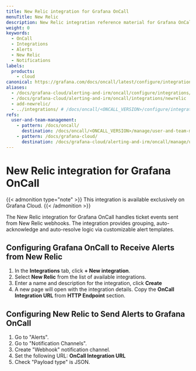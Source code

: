 ```yaml
---
title: New Relic integration for Grafana OnCall
menuTitle: New Relic
description: New Relic integration reference material for Grafana OnCall.
weight: 0
keywords:
  - OnCall
  - Integrations
  - Alerts
  - New Relic
  - Notifications
labels:
  products:
    - cloud
canonical: https://grafana.com/docs/oncall/latest/configure/integrations/references/newrelic
aliases:
  - /docs/grafana-cloud/alerting-and-irm/oncall/configure/integrations/references/newrelic
  - /docs/grafana-cloud/alerting-and-irm/oncall/integrations/newrelic
  - add-newrelic/
  - ../integrations/ # /docs/oncall/<ONCALL_VERSION>/configure/integrations/references/newrelic
refs:
  user-and-team-management:
    - pattern: /docs/oncall/
      destination: /docs/oncall/<ONCALL_VERSION>/manage/user-and-team-management/
    - pattern: /docs/grafana-cloud/
      destination: /docs/grafana-cloud/alerting-and-irm/oncall/manage/user-and-team-management/
---
```


# New Relic integration for Grafana OnCall

{{< admonition type="note" >}}
This integration is available exclusively on Grafana Cloud.
{{< /admonition >}}

The New Relic integration for Grafana OnCall handles ticket events sent from New Relic webhooks.
The integration provides grouping, auto-acknowledge and auto-resolve logic via customizable alert templates.

## Configuring Grafana OnCall to Receive Alerts from New Relic

1. In the **Integrations** tab, click **+ New integration**.
2. Select **New Relic** from the list of available integrations.
3. Enter a name and description for the integration, click **Create**
4. A new page will open with the integration details. Copy the **OnCall Integration URL** from **HTTP Endpoint** section.

## Configuring New Relic to Send Alerts to Grafana OnCall

1. Go to "Alerts".
2. Go to "Notification Channels".
3. Create "Webhook" notification channel.
4. Set the following URL: **OnCall Integration URL**
5. Check "Payload type" is JSON.

